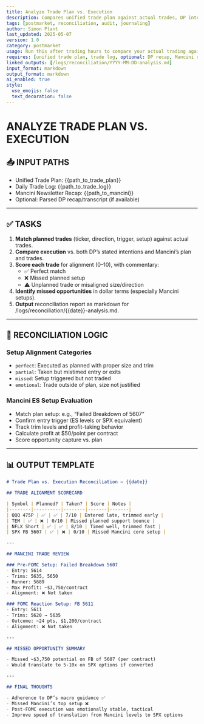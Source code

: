 ```yaml
---
title: Analyze Trade Plan vs. Execution  
description: Compares unified trade plan against actual trades, DP intent, and Mancini execution.  
tags: [postmarket, reconciliation, audit, journaling]  
author: Simon Plant  
last_updated: 2025-05-07  
version: 1.0  
category: postmarket  
usage: Run this after trading hours to compare your actual trading against the trade plan and moderator guidance.  
requires: [unified trade plan, trade log, optional: DP recap, Mancini recap]  
linked_outputs: [/logs/reconciliation/YYYY-MM-DD-analysis.md]  
input_format: markdown  
output_format: markdown  
ai_enabled: true
style:
  use_emojis: false
  text_decoration: false
---
```


# ANALYZE TRADE PLAN VS. EXECUTION

## 📥 INPUT PATHS

- Unified Trade Plan: {{path_to_trade_plan}}
- Daily Trade Log: {{path_to_trade_log}}
- Mancini Newsletter Recap: {{path_to_mancini}}
- Optional: Parsed DP recap/transcript (if available)

---

## ✅ TASKS

1. **Match planned trades** (ticker, direction, trigger, setup) against actual trades.
2. **Compare execution** vs. both DP’s stated intentions and Mancini’s plan and trades.
3. **Score each trade** for alignment (0–10), with commentary:
   - ✅ Perfect match
   - ❌ Missed planned setup
   - ⚠️ Unplanned trade or misaligned size/direction
4. **Identify missed opportunities** in dollar terms (especially Mancini setups).
5. **Output** reconciliation report as markdown for /logs/reconciliation/{{date}}-analysis.md.

---

## 🧠 RECONCILIATION LOGIC

### Setup Alignment Categories

- `perfect`: Executed as planned with proper size and trim
- `partial`: Taken but mistimed entry or exits
- `missed`: Setup triggered but not traded
- `emotional`: Trade outside of plan, size not justified

### Mancini ES Setup Evaluation

- Match plan setup: e.g., “Failed Breakdown of 5607”
- Confirm entry trigger (ES levels or SPX equivalent)
- Track trim levels and profit-taking behavior
- Calculate profit at $50/point per contract
- Score opportunity capture vs. plan

---

## 📊 OUTPUT TEMPLATE

```markdown
# Trade Plan vs. Execution Reconciliation — {{date}}

## TRADE ALIGNMENT SCORECARD

| Symbol | Planned? | Taken? | Score | Notes |
|--------|----------|--------|-------|-------|
| QQQ 475P | ✅ | ✅ | 7/10 | Entered late, trimmed early |
| TEM | ✅ | ❌ | 0/10 | Missed planned support bounce |
| NFLX Short | ✅ | ✅ | 8/10 | Timed well, trimmed fast |
| SPX FB 5607 | ✅ | ❌ | 0/10 | Missed Mancini core setup |

---

## MANCINI TRADE REVIEW

### Pre-FOMC Setup: Failed Breakdown 5607
- Entry: 5614
- Trims: 5635, 5650
- Runner: 5689
- Max Profit: ~$3,750/contract
- Alignment: ❌ Not taken

### FOMC Reaction Setup: FB 5611
- Entry: 5611
- Trims: 5620 → 5635
- Outcome: ~24 pts, $1,200/contract
- Alignment: ❌ Not taken

---

## MISSED OPPORTUNITY SUMMARY

- Missed ~$3,750 potential on FB of 5607 (per contract)
- Would translate to 5-10x on SPX options if converted

---

## FINAL THOUGHTS

- Adherence to DP’s macro guidance ✅
- Missed Mancini’s top setup ❌
- Post-FOMC execution was emotionally stable, tactical
- Improve speed of translation from Mancini levels to SPX options
```
